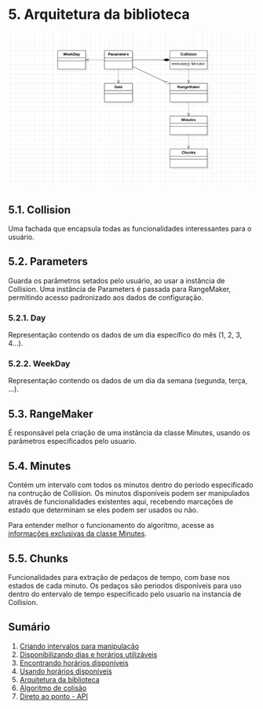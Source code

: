 # 5. Arquitetura da biblioteca

![Diagrama de Classes](images/class-diagram.png)

## 5.1. Collision

Uma fachada que encapsula todas as funcionalidades interessantes para o usuário.

## 5.2. Parameters

Guarda os parâmetros setados pelo usuário, ao usar a instância de Collision.
Uma instância de Parameters é passada para RangeMaker, permitindo acesso padronizado aos dados
de configuração.

### 5.2.1. Day

Representação contendo os dados de um dia específico do mês (1, 2, 3, 4...).
### 5.2.2. WeekDay

Representação contendo os dados de um dia da semana (segunda, terça, ...).
## 5.3. RangeMaker

É responsável pela criação de uma instância da classe Minutes, usando os parâmetros especificados pelo usuario.

## 5.4. Minutes

Contém um intervalo com todos os minutos dentro do período especificado na contrução de Collision.
Os minutos disponíveis podem ser manipulados através de funcionalidades existentes aqui,
recebendo marcações de estado que determinam se eles podem ser usados ou não.

Para entender melhor o funcionamento do algoritmo, acesse as [informações exclusivas da classe Minutes](minutes.md).

## 5.5. Chunks

Funcionalidades para extração de pedaços de tempo, com base nos estados de cada minuto.
Os pedaços são periodos disponíveis para uso dentro do entervalo de tempo especificado
pelo usuario na instancia de Collision.

## Sumário

1. [Criando intervalos para manipulação](ranges.md)
2. [Disponibilizando dias e horários utilizáveis](allowance.md)
3. [Encontrando horários disponíveis](search.md)
4. [Usando horários disponíveis](fitting.md)
5. [Arquitetura da biblioteca](architecture.md)
6. [Algoritmo de colisão](minutes.md)
7. [Direto ao ponto - API](api.md)
